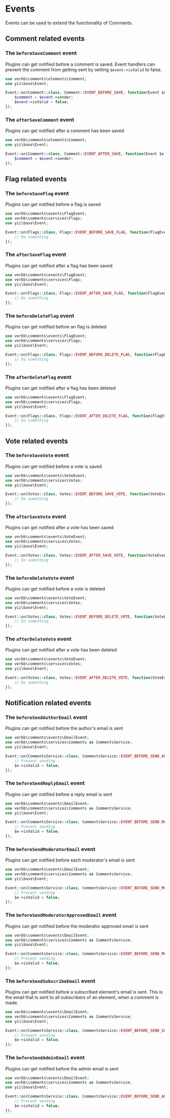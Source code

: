 # Events
Events can be used to extend the functionality of Comments.

## Comment related events

### The `beforeSaveComment` event
Plugins can get notified before a comment is saved. Event handlers can prevent the comment from getting sent by setting `$event->isValid` to false.

```php
use verbb\comments\elements\Comment;
use yii\base\Event;

Event::on(Comment::class, Comment::EVENT_BEFORE_SAVE, function(Event $e) {
    $comment = $event->sender;
    $event->isValid = false;
});
```

### The `afterSaveComment` event
Plugins can get notified after a comment has been saved

```php
use verbb\comments\elements\Comment;
use yii\base\Event;

Event::on(Comment::class, Comment::EVENT_AFTER_SAVE, function(Event $e) {
    $comment = $event->sender;
});
```


## Flag related events

### The `beforeSaveFlag` event
Plugins can get notified before a flag is saved

```php
use verbb\comments\events\FlagEvent;
use verbb\comments\services\Flags;
use yii\base\Event;

Event::on(Flags::class, Flags::EVENT_BEFORE_SAVE_FLAG, function(FlagEvent $e) {
    // Do something
});
```

### The `afterSaveFlag` event
Plugins can get notified after a flag has been saved

```php
use verbb\comments\events\FlagEvent;
use verbb\comments\services\Flags;
use yii\base\Event;

Event::on(Flags::class, Flags::EVENT_AFTER_SAVE_FLAG, function(FlagEvent $e) {
    // Do something
});
```

### The `beforeDeleteFlag` event
Plugins can get notified before an flag is deleted

```php
use verbb\comments\events\FlagEvent;
use verbb\comments\services\Flags;
use yii\base\Event;

Event::on(Flags::class, Flags::EVENT_BEFORE_DELETE_FLAG, function(FlagEvent $e) {
    // Do something
});
```

### The `afterDeleteFlag` event
Plugins can get notified after a flag has been deleted

```php
use verbb\comments\events\FlagEvent;
use verbb\comments\services\Flags;
use yii\base\Event;

Event::on(Flags::class, Flags::EVENT_AFTER_DELETE_FLAG, function(FlagEvent $e) {
    // Do something
});
```


## Vote related events

### The `beforeSaveVote` event
Plugins can get notified before a vote is saved

```php
use verbb\comments\events\VoteEvent;
use verbb\comments\services\Votes;
use yii\base\Event;

Event::on(Votes::class, Votes::EVENT_BEFORE_SAVE_VOTE, function(VoteEvent $e) {
    // Do something
});
```

### The `afterSaveVote` event
Plugins can get notified after a vote has been saved

```php
use verbb\comments\events\VoteEvent;
use verbb\comments\services\Votes;
use yii\base\Event;

Event::on(Votes::class, Votes::EVENT_AFTER_SAVE_VOTE, function(VoteEvent $e) {
    // Do something
});
```

### The `beforeDeleteVote` event
Plugins can get notified before a vote is deleted

```php
use verbb\comments\events\VoteEvent;
use verbb\comments\services\Votes;
use yii\base\Event;

Event::on(Votes::class, Votes::EVENT_BEFORE_DELETE_VOTE, function(VoteEvent $e) {
    // Do something
});
```

### The `afterDeleteVote` event
Plugins can get notified after a vote has been deleted

```php
use verbb\comments\events\VoteEvent;
use verbb\comments\services\Votes;
use yii\base\Event;

Event::on(Votes::class, Votes::EVENT_AFTER_DELETE_VOTE, function(VoteEvent $e) {
    // Do something
});
```



## Notification related events

### The `beforeSendAuthorEmail` event
Plugins can get notified before the author's email is sent

```php
use verbb\comments\events\EmailEvent;
use verbb\comments\services\Comments as CommentsService;
use yii\base\Event;

Event::on(CommentsService::class, CommentsService::EVENT_BEFORE_SEND_AUTHOR_EMAIL, function(EmailEvent $e) {
    // Prevent sending
    $e->isValid = false;
});
```

### The `beforeSendReplyEmail` event
Plugins can get notified before a reply email is sent

```php
use verbb\comments\events\EmailEvent;
use verbb\comments\services\Comments as CommentsService;
use yii\base\Event;

Event::on(CommentsService::class, CommentsService::EVENT_BEFORE_SEND_REPLY_EMAIL, function(EmailEvent $e) {
    // Prevent sending
    $e->isValid = false;
});
```

### The `beforeSendModeratorEmail` event
Plugins can get notified before each moderator's email is sent

```php
use verbb\comments\events\EmailEvent;
use verbb\comments\services\Comments as CommentsService;
use yii\base\Event;

Event::on(CommentsService::class, CommentsService::EVENT_BEFORE_SEND_MODERATOR_EMAIL, function(EmailEvent $e) {
    // Prevent sending
    $e->isValid = false;
});
```

### The `beforeSendModeratorApprovedEmail` event
Plugins can get notified before the moderator approved email is sent

```php
use verbb\comments\events\EmailEvent;
use verbb\comments\services\Comments as CommentsService;
use yii\base\Event;

Event::on(CommentsService::class, CommentsService::EVENT_BEFORE_SEND_MODERATOR_APPROVED_EMAIL, function(EmailEvent $e) {
    // Prevent sending
    $e->isValid = false;
});
```

### The `beforeSendSubscribeEmail` event
Plugins can get notified before a subscribed element's email is sent. This is the email that is sent to all subscribers of an element, when a comment is made.

```php
use verbb\comments\events\EmailEvent;
use verbb\comments\services\Comments as CommentsService;
use yii\base\Event;

Event::on(CommentsService::class, CommentsService::EVENT_BEFORE_SEND_SUBSCRIBE_EMAIL, function(EmailEvent $e) {
    // Prevent sending
    $e->isValid = false;
});
```

### The `beforeSendAdminEmail` event
Plugins can get notified before the admin email is sent

```php
use verbb\comments\events\EmailEvent;
use verbb\comments\services\Comments as CommentsService;
use yii\base\Event;

Event::on(CommentsService::class, CommentsService::EVENT_BEFORE_SEND_ADMIN_EMAIL, function(EmailEvent $e) {
    // Prevent sending
    $e->isValid = false;
});
```
